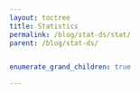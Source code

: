 ```yaml
---
layout: toctree
title: Statistics
permalink: /blog/stat-ds/stat/
parent: /blog/stat-ds/


enumerate_grand_children: true

---
```

